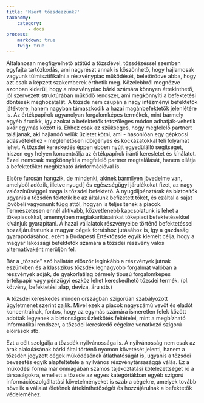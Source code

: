 ```yaml
---
title: 'Miért tőzsdézzünk?'
taxonomy:
    category:
        - docs
process:
    markdown: true
    twig: true
---
```


Általánosan megfigyelhető attitűd a tőzsdével, tőzsdézéssel szemben egyfajta tartózkodás, ami nagyrészt annak is köszönhető, hogy hajlamosak vagyunk túlmisztifikálni a részvénypiac működését, beletörődve abba, hogy azt csak a képzett szakemberek érthetik meg. Közelebbről megnézve azonban kiderül, hogy a részvénypiac bárki számára könnyen áttekinthető, jól szervezett struktúrában működő rendszer, ami megkönnyíti a befektetési döntések meghozatalát. A tőzsde nem csupán a nagy intézményi befektetők játéktere, hanem nagyban támaszkodik a hazai magánbefektetők jelenlétére is.
Az értékpapírok ugyanolyan forgalomképes termékek, mint bármely egyéb árucikk, így azokat a befektetők tetszőleges módon adhatják-vehetik akár egymás között is. Ehhez csak az szükséges, hogy megfelelő partnert találjanak, aki hajlandó velük üzletet kötni, ami - hasonlóan egy gépkocsi adásvételéhez - meglehetősen időigényes és kockázatokkal teli folyamat lehet. A tőzsdei kereskedés éppen ebben nyújt egyedülálló segítséget, hiszen egy helyen koncentrálja az értékpapírok iránti keresletet és kínálatot. Ezzel nemcsak megkönnyíti a megfelelő partner megtalálását, hanem ellátja a befektetőket megbízható árinformációval is.

Elsőre furcsán hangzik, de mindenki, akinek bármilyen jövedelme van, amelyből adózik, illetve nyugdíj és egészségügyi járulékokat fizet, az nagy valószínűséggel maga is tőzsdei befektető. A nyugdíjpénztárak és biztosítók ugyanis a tőzsdén fektetik be az általunk befizetett tőkét, és ezáltal a saját jövőbeli vagyonunk függ attól, hogyan is teljesítenek a piacok. Természetesen ennél aktívabb, közvetlenebb kapcsolatunk is lehet a tőkepiacokkal, amennyiben megtakarításainkat tőkepiaci befektetésekkel kívánjuk gyarapítani. A hazai vállalatok részvényeibe történő befektetéssel hozzájárulhatunk a magyar cégek forráshoz jutásához is, így a gazdaság gyarapodásához, ezért a Budapesti Értéktőzsde egyik kiemelt célja, hogy a magyar lakossági befektetők számára a tőzsdei részvény valós alternatívaként merüljön fel. 

Bár a „tőzsde” szó hallatán először leginkább a részvények jutnak eszünkben és a klasszikus tőzsdék legnagyobb forgalmát valóban a részvények adják, de gyakorlatilag bármely típusú forgalomképes értékpapír vagy pénzügyi eszköz lehet kereskedhető tőzsdei termék. (pl. kötvény, befektetési alap, deviza, áru stb.)

A tőzsdei kereskedés minden országban szigorúan szabályozott ügyletmenet szerint zajlik. Mivel ezek a piacok nagyszámú vevőt és eladót koncentrálnak, fontos, hogy az egymás számára ismeretlen felek között adottak legyenek a biztonságos üzletkötés feltételei, mint a megbízható informatikai rendszer, a tőzsdei kereskedő cégekre vonatkozó szigorú előírások stb.

Ezt a célt szolgálja a tőzsdék nyilvánossága is. A nyilvánosság nem csak az árak alakulásának bárki által történő nyomon követését jelenti, hanem a tőzsdén jegyzett cégek működésének átláthatóságát is, ugyanis a tőzsdei bevezetés egyik alapfeltétele a nyilvános részvénytársasággá válás. Ez a működési forma már önmagában számos tájékoztatási kötelezettséget ró a társaságokra, emellett a tőzsde az egyes kategóriákban egyéb szigorú információszolgáltatási követelményeket is szab a cégekre, amelyek tovább növelik a vállalat életének áttekinthetőségét és hozzájárulnak a befektetők védeleméhez. 